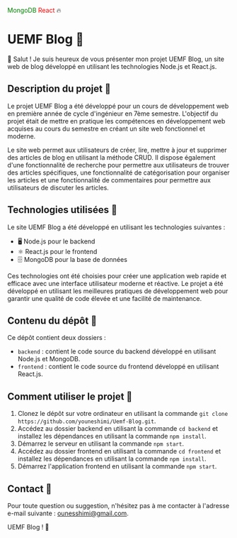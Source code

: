 <span style="color:green">MongoDB</span> <span style="color:red">React</span> 🔥


# UEMF Blog 🚀

👋 Salut ! Je suis heureux de vous présenter mon projet UEMF Blog, un site web de blog développé en utilisant les technologies Node.js et React.js.

## Description du projet 📝

Le projet UEMF Blog a été développé pour un cours de développement web en première année de cycle d'ingénieur en 7ème semestre. L'objectif du projet était de mettre en pratique les compétences en développement web acquises au cours du semestre en créant un site web fonctionnel et moderne.

Le site web permet aux utilisateurs de créer, lire, mettre à jour et supprimer des articles de blog en utilisant la méthode CRUD. Il dispose également d'une fonctionnalité de recherche pour permettre aux utilisateurs de trouver des articles spécifiques, une fonctionnalité de catégorisation pour organiser les articles et une fonctionnalité de commentaires pour permettre aux utilisateurs de discuter les articles.

## Technologies utilisées 🔧

Le site UEMF Blog a été développé en utilisant les technologies suivantes :

- 🖥️ Node.js pour le backend
- ⚛️ React.js pour le frontend
- 🗄️ MongoDB pour la base de données

Ces technologies ont été choisies pour créer une application web rapide et efficace avec une interface utilisateur moderne et réactive. Le projet a été développé en utilisant les meilleures pratiques de développement web pour garantir une qualité de code élevée et une facilité de maintenance.

## Contenu du dépôt 📂

Ce dépôt contient deux dossiers :

- `backend` : contient le code source du backend développé en utilisant Node.js et MongoDB.
- `frontend` : contient le code source du frontend développé en utilisant React.js.

## Comment utiliser le projet 🚀

1. Clonez le dépôt sur votre ordinateur en utilisant la commande `git clone https://github.com/youneshimi/Uemf-Blog.git`.
2. Accédez au dossier backend en utilisant la commande `cd backend` et installez les dépendances en utilisant la commande `npm install`.
3. Démarrez le serveur en utilisant la commande `npm start`.
4. Accédez au dossier frontend en utilisant la commande `cd frontend` et installez les dépendances en utilisant la commande `npm install`.
5. Démarrez l'application frontend en utilisant la commande `npm start`.

## Contact 📩

Pour toute question ou suggestion, n'hésitez pas à me contacter à l'adresse e-mail suivante : [ounesshimi@gmail.com](mailto:ounesshimi@gmail.com).

UEMF Blog ! 🙌
